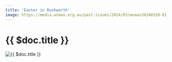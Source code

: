 ```yaml
---
title: 'Easter in Rushworth'
image: https://media.wnews.org.au/past-issues/2024/03/wnews20240328-01.jpg
---
```

# {{ $doc.title }}

![{{ $doc.title }}](https://media.wnews.org.au/past-issues/2024/03/wnews20240328-01.jpg)